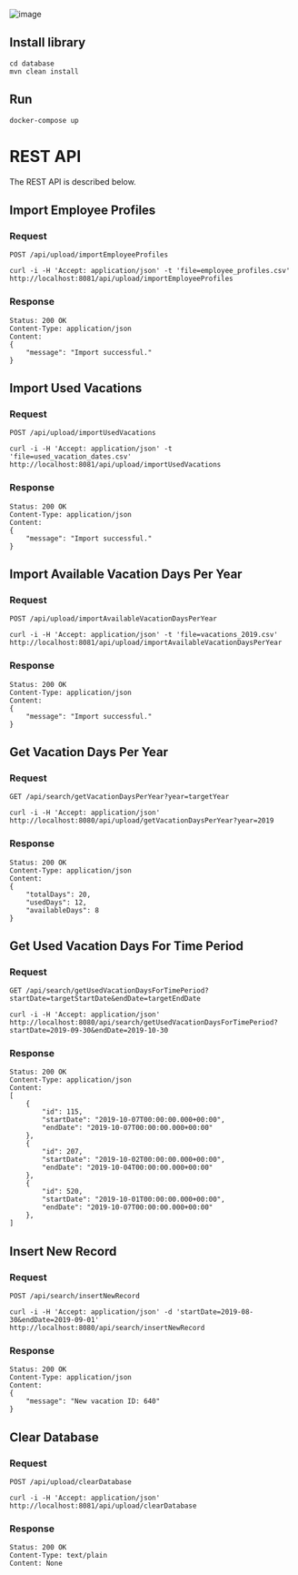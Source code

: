 ![image](https://user-images.githubusercontent.com/55301074/219312228-c049a5a7-ad38-4035-98bc-d406af904657.png)

## Install library

    cd database
    mvn clean install
    
## Run

    docker-compose up 
    
# REST API

The REST API is described below.

## Import Employee Profiles

### Request

`POST /api/upload/importEmployeeProfiles`

    curl -i -H 'Accept: application/json' -t 'file=employee_profiles.csv' http://localhost:8081/api/upload/importEmployeeProfiles

### Response

    Status: 200 OK
    Content-Type: application/json
    Content: 
    {
        "message": "Import successful."
    }

## Import Used Vacations

### Request

`POST /api/upload/importUsedVacations`

    curl -i -H 'Accept: application/json' -t 'file=used_vacation_dates.csv' http://localhost:8081/api/upload/importUsedVacations

### Response
    
    Status: 200 OK
    Content-Type: application/json
    Content: 
    {
        "message": "Import successful."
    }

## Import Available Vacation Days Per Year

### Request

`POST /api/upload/importAvailableVacationDaysPerYear`

    curl -i -H 'Accept: application/json' -t 'file=vacations_2019.csv' http://localhost:8081/api/upload/importAvailableVacationDaysPerYear

### Response

    Status: 200 OK
    Content-Type: application/json
    Content: 
    {
        "message": "Import successful."
    }

## Get Vacation Days Per Year

### Request

`GET /api/search/getVacationDaysPerYear?year=targetYear`

    curl -i -H 'Accept: application/json' http://localhost:8080/api/upload/getVacationDaysPerYear?year=2019

### Response

    Status: 200 OK
    Content-Type: application/json
    Content:
    {
        "totalDays": 20,
        "usedDays": 12,
        "availableDays": 8
    }

## Get Used Vacation Days For Time Period

### Request

`GET /api/search/getUsedVacationDaysForTimePeriod?startDate=targetStartDate&endDate=targetEndDate`

    curl -i -H 'Accept: application/json' http://localhost:8080/api/search/getUsedVacationDaysForTimePeriod?startDate=2019-09-30&endDate=2019-10-30

### Response

    Status: 200 OK
    Content-Type: application/json
    Content:
    [
        {
            "id": 115,
            "startDate": "2019-10-07T00:00:00.000+00:00",
            "endDate": "2019-10-07T00:00:00.000+00:00"
        },
        {
            "id": 207,
            "startDate": "2019-10-02T00:00:00.000+00:00",
            "endDate": "2019-10-04T00:00:00.000+00:00"
        },
        {
            "id": 520,
            "startDate": "2019-10-01T00:00:00.000+00:00",
            "endDate": "2019-10-07T00:00:00.000+00:00"
        },
    ]

## Insert New Record

### Request

`POST /api/search/insertNewRecord`

    curl -i -H 'Accept: application/json' -d 'startDate=2019-08-30&endDate=2019-09-01' http://localhost:8080/api/search/insertNewRecord

### Response

    Status: 200 OK
    Content-Type: application/json
    Content:
    {
        "message": "New vacation ID: 640"
    }

## Clear Database

### Request

`POST /api/upload/clearDatabase`

    curl -i -H 'Accept: application/json' http://localhost:8081/api/upload/clearDatabase

### Response

    Status: 200 OK
    Content-Type: text/plain
    Content: None
